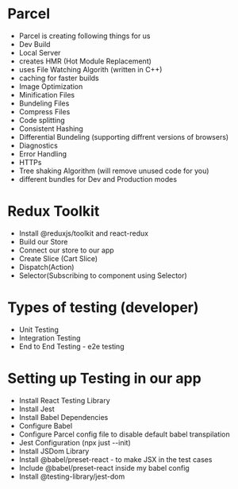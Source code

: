 # Parcel

- Parcel is creating following things for us
- Dev Build
- Local Server
- creates HMR (Hot Module Replacement)
- uses File Watching Algorith (written in C++)
- caching for faster builds
- Image Optimization
- Minification Files
- Bundeling Files
- Compress Files
- Code splitting
- Consistent Hashing
- Differential Bundeling (supporting diffrent versions of browsers)
- Diagnostics
- Error Handling
- HTTPs
- Tree shaking Algorithm (will remove unused code for you)
- different bundles for Dev and Production modes

# Redux Toolkit

- Install @reduxjs/toolkit and react-redux
- Build our Store
- Connect our store to our app
- Create Slice (Cart Slice)
- Dispatch(Action)
- Selector(Subscribing to component using Selector)

# Types of testing (developer)

- Unit Testing
- Integration Testing
- End to End Testing - e2e testing

# Setting up Testing in our app

- Install React Testing Library
- Install Jest
- Install Babel Dependencies
- Configure Babel
- Configure Parcel config file to disable default babel transpilation
- Jest Configuration (npx just --init)
- Install JSDom Library
- Install @babel/preset-react - to make JSX in the test cases
- Include @babel/preset-react inside my babel config
- Install @testing-library/jest-dom

